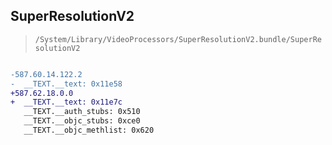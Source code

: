 ## SuperResolutionV2

> `/System/Library/VideoProcessors/SuperResolutionV2.bundle/SuperResolutionV2`

```diff

-587.60.14.122.2
-  __TEXT.__text: 0x11e58
+587.62.18.0.0
+  __TEXT.__text: 0x11e7c
   __TEXT.__auth_stubs: 0x510
   __TEXT.__objc_stubs: 0xce0
   __TEXT.__objc_methlist: 0x620

```
